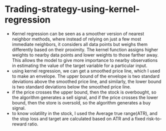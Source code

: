 # Trading-strategy-using-kernel-regression
* Kernel regression can be seen as a smoother version of nearest neighbor methods, where instead of relying on just a few most immediate neighbors, it considers all data points but weighs them differently based on their proximity. The kernel function assigns higher weights to nearby data points and lower weights to those farther away. This allows the model to give more importance to nearby observations in estimating the value of the target variable for a particular input.
* using kernel regression, we can get a smoothed price line, which I used to make an envelope. The upper bound of the envelope is two standard deviations above the smoothed price line, and similarly, the lower bound is two standard deviations below the smoothed price line.
* if the price crosses the upper bound, then the stock is overbought, so the algorithm generates a sell signal, and if the price crosses the lower bound, then the store is oversold, so the algorithm generates a buy signal.
* to know volatility in the stock, I used the Average true range(ATR), and the stop loss and target are calculated based on ATR and a fixed risk-to-reward ratio.
